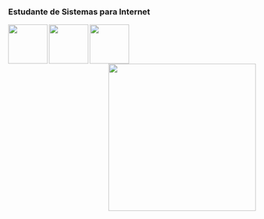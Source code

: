 ### Estudante de Sistemas para Internet

<div id="head">
  <img src="https://bobcares.com/wp-content/uploads/2022/06/mysql.png" align="left" width="80"/>
  <img src="https://upload.wikimedia.org/wikipedia/commons/thumb/6/61/HTML5_logo_and_wordmark.svg/2048px-HTML5_logo_and_wordmark.svg.png"   align="left" width="80"/>
  <img src="https://s3.amazonaws.com/sertify-badges/python_ocl.png" align="left" width="80"/>
  <img src="https://github.githubassets.com/images/mona-loading-dark.gif" align="right" width="300"/>
</div>
